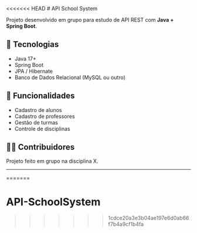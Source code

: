 <<<<<<< HEAD
﻿# API School System

Projeto desenvolvido em grupo para estudo de API REST com **Java + Spring Boot**.

## 🚀 Tecnologias
- Java 17+
- Spring Boot
- JPA / Hibernate
- Banco de Dados Relacional (MySQL ou outro)

## 📌 Funcionalidades
- Cadastro de alunos
- Cadastro de professores
- Gestão de turmas
- Controle de disciplinas

## 👨‍💻 Contribuidores
Projeto feito em grupo na disciplina X.

---
=======
# API-SchoolSystem
>>>>>>> 1cdce20a3e3b04ae197e6d0ab66f7b4a9cf1b4fa
